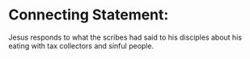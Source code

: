 # Connecting Statement:

Jesus responds to what the scribes had said to his disciples about his eating with tax collectors and sinful people.